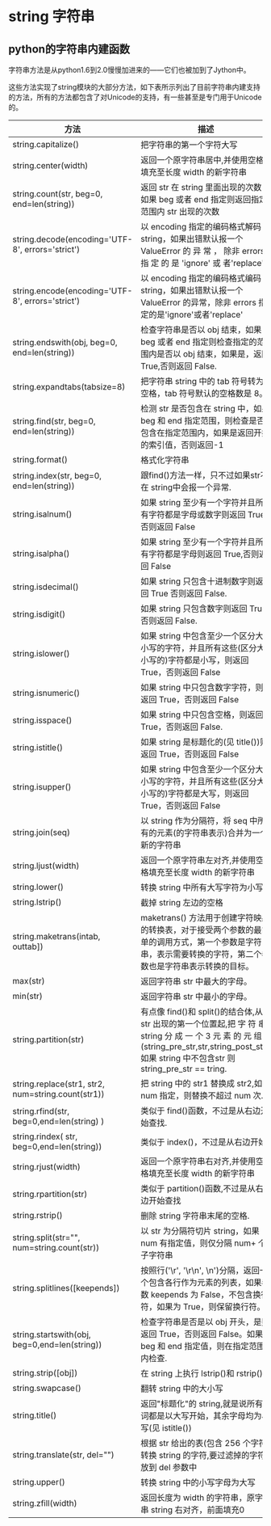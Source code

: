 
# string 字符串



## python的字符串内建函数

字符串方法是从python1.6到2.0慢慢加进来的——它们也被加到了Jython中。

这些方法实现了string模块的大部分方法，如下表所示列出了目前字符串内建支持的方法，所有的方法都包含了对Unicode的支持，有一些甚至是专门用于Unicode的。

方法 | 描述
-----|-----
string.capitalize() | 把字符串的第一个字符大写
string.center(width) | 返回一个原字符串居中,并使用空格填充至长度 width 的新字符串
string.count(str, beg=0, end=len(string)) | 返回 str 在 string 里面出现的次数，如果 beg 或者 end 指定则返回指定范围内 str 出现的次数
string.decode(encoding='UTF-8', errors='strict') | 以 encoding 指定的编码格式解码 string，如果出错默认报一个 ValueError 的 异 常 ， 除非 errors 指 定 的 是 'ignore' 或 者'replace'
string.encode(encoding='UTF-8', errors='strict') | 以 encoding 指定的编码格式编码 string，如果出错默认报一个ValueError 的异常，除非 errors 指定的是'ignore'或者'replace'
string.endswith(obj, beg=0, end=len(string)) | 检查字符串是否以 obj 结束，如果beg 或者 end 指定则检查指定的范围内是否以 obj 结束，如果是，返回 True,否则返回 False.
string.expandtabs(tabsize=8) | 把字符串 string 中的 tab 符号转为空格，tab 符号默认的空格数是 8。
string.find(str, beg=0, end=len(string)) | 检测 str 是否包含在 string 中，如果 beg 和 end 指定范围，则检查是否包含在指定范围内，如果是返回开始的索引值，否则返回-1
string.format() | 格式化字符串
string.index(str, beg=0, end=len(string)) | 跟find()方法一样，只不过如果str不在 string中会报一个异常.
string.isalnum() | 如果 string 至少有一个字符并且所有字符都是字母或数字则返回 True,否则返回 False
string.isalpha() | 如果 string 至少有一个字符并且所有字符都是字母则返回 True,否则返回 False
string.isdecimal() | 如果 string 只包含十进制数字则返回 True 否则返回 False.
string.isdigit() | 如果 string 只包含数字则返回 True 否则返回 False.
string.islower() | 如果 string 中包含至少一个区分大小写的字符，并且所有这些(区分大小写的)字符都是小写，则返回 True，否则返回 False
string.isnumeric() | 如果 string 中只包含数字字符，则返回 True，否则返回 False
string.isspace() | 如果 string 中只包含空格，则返回 True，否则返回 False.
string.istitle() | 如果 string 是标题化的(见 title())则返回 True，否则返回 False
string.isupper() | 如果 string 中包含至少一个区分大小写的字符，并且所有这些(区分大小写的)字符都是大写，则返回 True，否则返回 False
string.join(seq) | 以 string 作为分隔符，将 seq 中所有的元素(的字符串表示)合并为一个新的字符串
string.ljust(width) | 返回一个原字符串左对齐,并使用空格填充至长度 width 的新字符串
string.lower() | 转换 string 中所有大写字符为小写.
string.lstrip() | 截掉 string 左边的空格
string.maketrans(intab, outtab]) | maketrans() 方法用于创建字符映射的转换表，对于接受两个参数的最简单的调用方式，第一个参数是字符串，表示需要转换的字符，第二个参数也是字符串表示转换的目标。
max(str) | 返回字符串 str 中最大的字母。
min(str) | 返回字符串 str 中最小的字母。
string.partition(str) | 有点像 find()和 split()的结合体,从 str 出现的第一个位置起,把 字 符 串 string 分 成 一 个 3 元 素 的 元 组 (string_pre_str,str,string_post_str),如果 string 中不包含str 则 string_pre_str == tring.
string.replace(str1, str2,  num=string.count(str1)) | 把 string 中的 str1 替换成 str2,如果 num 指定，则替换不超过 num 次.
string.rfind(str, beg=0,end=len(string) ) | 类似于 find()函数，不过是从右边开始查找.
string.rindex( str, beg=0,end=len(string)) | 类似于 index()，不过是从右边开始.
string.rjust(width) | 返回一个原字符串右对齐,并使用空格填充至长度 width 的新字符串
string.rpartition(str) | 类似于 partition()函数,不过是从右边开始查找
string.rstrip() | 删除 string 字符串末尾的空格.
string.split(str="", num=string.count(str)) | 以 str 为分隔符切片 string，如果 num 有指定值，则仅分隔 num+ 个子字符串
string.splitlines([keepends]) | 按照行('\r', '\r\n', \n')分隔，返回一个包含各行作为元素的列表，如果参数 keepends 为 False，不包含换行符，如果为 True，则保留换行符。
string.startswith(obj, beg=0,end=len(string)) | 检查字符串是否是以 obj 开头，是则返回 True，否则返回 False。如果beg 和 end 指定值，则在指定范围内检查.
string.strip([obj]) | 在 string 上执行 lstrip()和 rstrip()
string.swapcase() | 翻转 string 中的大小写
string.title() | 返回"标题化"的 string,就是说所有单词都是以大写开始，其余字母均为小写(见 istitle())
string.translate(str, del="") | 根据 str 给出的表(包含 256 个字符)转换 string 的字符,要过滤掉的字符放到 del 参数中
string.upper() | 转换 string 中的小写字母为大写
string.zfill(width) | 返回长度为 width 的字符串，原字符串 string 右对齐，前面填充0
